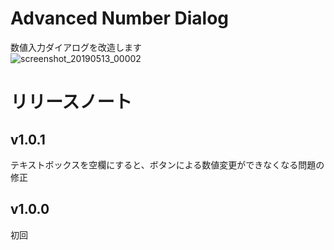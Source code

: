 # Advanced Number Dialog
数値入力ダイアログを改造します  
![screenshot_20190513_00002](https://user-images.githubusercontent.com/50558182/57592506-f09bb000-7571-11e9-8d64-8cab05753c49.jpg)

# リリースノート
## v1.0.1
テキストボックスを空欄にすると、ボタンによる数値変更ができなくなる問題の修正

## v1.0.0
初回